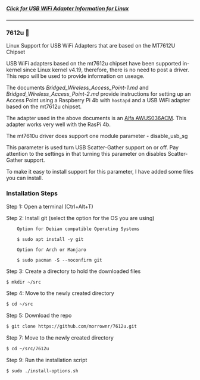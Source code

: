 ##### [Click for USB WiFi Adapter Information for Linux](https://github.com/morrownr/USB-WiFi)

-----

### 7612u :rocket:

Linux Support for USB WiFi Adapters that are based on the MT7612U Chipset

USB WiFi adapters based on the mt7612u chipset have been supported in-kernel since
Linux kernel v4.19, therefore, there is no need to post a driver. This repo will
be used to provide information on useage.

The documents *Bridged_Wireless_Access_Point-1.md* and *Bridged_Wireless_Access_Point-2.md*
provide instructions for setting up an Access Point using a Raspberry Pi 4b with `hostapd`
and a USB WiFi adapter based on the mt7612u chipset.

The adapter used in the above documents is an [Alfa AWUS036ACM](https://github.com/morrownr/USB-WiFi).
This adapter works very well with the RasPi 4b.

The mt7610u driver does support one module parameter - disable_usb_sg

This parameter is used turn USB Scatter-Gather support on or off. Pay attention
to the settings in that turning this parameter on disables Scatter-Gather support.

To make it easy to install support for this parameter, I have added some files
you can install.


### Installation Steps

Step 1: Open a terminal (Ctrl+Alt+T)

Step 2: Install git (select the option for the OS you are using)
```
    Option for Debian compatible Operating Systems

    $ sudo apt install -y git
```
```
    Option for Arch or Manjaro

    $ sudo pacman -S --noconfirm git
```
Step 3: Create a directory to hold the downloaded files

```bash
$ mkdir ~/src
```
Step 4: Move to the newly created directory
```bash
$ cd ~/src
```
Step 5: Download the repo
```bash
$ git clone https://github.com/morrownr/7612u.git
```
Step 7: Move to the newly created directory
```bash
$ cd ~/src/7612u
```
Step 9: Run the installation script
```bash
$ sudo ./install-options.sh
```
